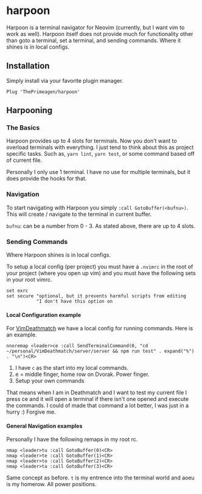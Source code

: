 # harpoon
Harpoon is a terminal navigator for Neovim (currently, but I want vim to work
as well).  Harpoon itself does not provide much for functionality other than
goto a terminal, set a terminal, and sending commands.  Where it shines is in
local configs.

## Installation
Simply install via your favorite plugin manager.

```
Plug 'ThePrimeagen/harpoon'
```

## Harpooning

### The Basics
Harpoon provides up to 4 slots for terminals.  Now you don't want to overload
terminals with everything.  I just tend to think about this as project specific
tasks.  Such as, `yarn lint`, `yarn test`, or some command based off of current
file.

Personally I only use 1 terminal.  I have no use for multiple terminals, but it
does provide the hooks for that.

### Navigation
To start navigating with Harpoon you simply `:call GotoBuffer(<bufnu>)`.  This
will create / navigate to the terminal in current buffer.

`bufnu`: can be a number from 0 - 3.  As stated above, there are up to 4 slots.


### Sending Commands
Where Harpoon shines is in local configs.

To setup a local config (per project) you must have a `.nvimrc` in the root of
your project (where you open up vim) and you must have the following sets in your root vimrc.


```
set exrc
set secure "optional, but it prevents harmful scripts from editing
           "I don't have this option on
```

#### Local Configuration example
For [VimDeathmatch](https://github.com/VimDeathmatch/server) we have a local
config for running commands.  Here is an example.

```
nnoremap <leader>ce :call SendTerminalCommand(0, "cd ~/personal/VimDeathmatch/server/server && npm run test" . expand("%") . "\n")<CR>
```

1.  I have `c` as the start into my local commands.
2.  e = middle finger, home row on Dvorak.  Power finger.
3.  Setup your own commands


That means when I am in Deathmatch and I want to test my current file I press
<leader>ce and it will open a terminal if there isn't one opened and execute
the commands.  I could of made that command a lot better, I was just in a hurry
:)  Forgive me.

#### General Navigation examples
Personally I have the following remaps in my root rc.

```
nmap <leader>tu :call GotoBuffer(0)<CR>
nmap <leader>te :call GotoBuffer(1)<CR>
nmap <leader>to :call GotoBuffer(2)<CR>
nmap <leader>ta :call GotoBuffer(3)<CR>
```

Same concept as before.  `t` is my entrence into the terminal world and aoeu is
my homerow.  All power positions.

